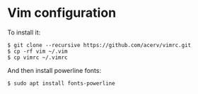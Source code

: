 # Vim configuration

To install it:

    $ git clone --recursive https://github.com/acerv/vimrc.git
    $ cp -rf vim ~/.vim
    $ cp vimrc ~/.vimrc

And then install powerline fonts:

    $ sudo apt install fonts-powerline
